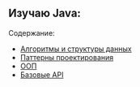 ## Изучаю Java:

Содержание:
* [Алгоритмы и структуры данных](https://github.com/Ignasiya/projectLearnJava/tree/main/src/main/java/algotithmsAndData)
* [Паттерны проектирования](https://github.com/Ignasiya/projectLearnJava/tree/main/src/main/java/patterns)
* [ООП](https://github.com/Ignasiya/projectLearnJava/tree/main/src/main/java/javaPLO)
* [Базовые API](https://github.com/Ignasiya/projectLearnJava/tree/main/src/main/java/javaLearn)

